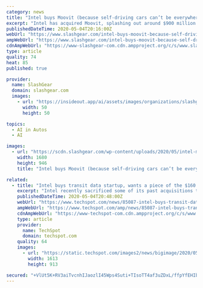 ```yaml
---
category: news
title: "Intel buys Moovit (because self-driving cars can’t be everywhere)"
excerpt: "Intel has acquired Moovit, splashing out around $900 million on the public transit planning app, with plans to integrate it into what until now has been the chip-maker’s autonomous car"
publishedDateTime: 2020-05-04T20:16:00Z
webUrl: "https://www.slashgear.com/intel-buys-moovit-because-self-driving-cars-cant-be-everywhere-04619208/"
ampWebUrl: "https://www.slashgear.com/intel-buys-moovit-because-self-driving-cars-cant-be-everywhere-04619208/amp/"
cdnAmpWebUrl: "https://www-slashgear-com.cdn.ampproject.org/c/s/www.slashgear.com/intel-buys-moovit-because-self-driving-cars-cant-be-everywhere-04619208/amp/"
type: article
quality: 74
heat: 85
published: true

provider:
  name: SlashGear
  domain: slashgear.com
  images:
    - url: "https://insideout.app/ai/assets/images/organizations/slashgear.com-50x50.jpg"
      width: 50
      height: 50

topics:
  - AI in Autos
  - AI

images:
  - url: "https://scdn.slashgear.com/wp-content/uploads/2020/05/intel-mobileye-self-driving-car-prototype-1.jpg"
    width: 1680
    height: 946
    title: "Intel buys Moovit (because self-driving cars can’t be everywhere)"

related:
  - title: "Intel buys transit data startup, wants a piece of the $160 billion self-driving car market"
    excerpt: "Intel recently sacrificed some of its past acquisitions to focus on novel AI solutions, which are going to be developed by Habana Labs. Now the company has acquired Moovit, an Israeli company that is behind one of the most"
    publishedDateTime: 2020-05-04T20:48:00Z
    webUrl: "https://www.techspot.com/news/85087-intel-buys-transit-data-startup-wants-piece-160.html"
    ampWebUrl: "https://www.techspot.com/amp/news/85087-intel-buys-transit-data-startup-wants-piece-160.html"
    cdnAmpWebUrl: "https://www-techspot-com.cdn.ampproject.org/c/s/www.techspot.com/amp/news/85087-intel-buys-transit-data-startup-wants-piece-160.html"
    type: article
    provider:
      name: TechSpot
      domain: techspot.com
    quality: 64
    images:
      - url: "https://static.techspot.com/images2/news/bigimage/2020/05/2020-05-04-image-19.jpg"
        width: 1613
        height: 913

secured: "+VlUt5K+RV3aiTvcnhIJaozlI45Wps4Suti+TIsoTT4af3uZDxL/ffpYfEHIbnCZnPf9dbutOltKiW9otWjY6lkag2HomeVUWRPbAFTvDc84MmDNnOmPYdegGDA8ALxtlW8R6amrDjIkOX37Iv9ZPJoWmrqjII3ZEFcZH0hMeD9sexZL+Ybp+YuqgMU2O0ImI9vB/a0jMfp/fANqSen8XgwkRKHyz/fPg52wZdDnMQlsy7WsfcG59RsTil8kIzAz71Xdjf7s1qBQdaj7HE7EQXRigKKvdep+jdE6KaFzVPshJ7cN9VIJiHDw4DnPNbb9/ZLfwjlfLDwiQQ3H6MgyRTxAAPAEXszU9ftcv2jHkzYmxjTiZT4eWKnvDBsTa0OOchg+KMfQtwZlKWUL1KbBcwT3xBStIK/p2jPy1FmXPqqnhHPxHp4RiZUXE2voBUYGqYroWtFBUGCEWVJPrirtWaTmjG/mswelMYM76phcGPM=;d9fVYt3sFl65uATcaxnIwA=="
---
```


